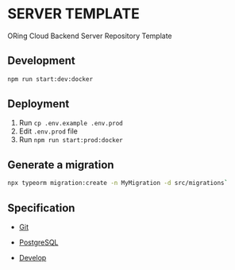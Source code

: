 # SERVER TEMPLATE

ORing Cloud Backend Server Repository Template

## Development

```sh
npm run start:dev:docker
```

## Deployment

1. Run `cp .env.example .env.prod`
2. Edit `.env.prod` file
3. Run `npm run start:prod:docker`

## Generate a migration

```sh
npx typeorm migration:create -n MyMigration -d src/migrations`
```

## Specification

- [Git](./docs/specification/git.md)

- [PostgreSQL](./docs/specification/postgres.md)

- [Develop](./docs/specification/develop.md)
